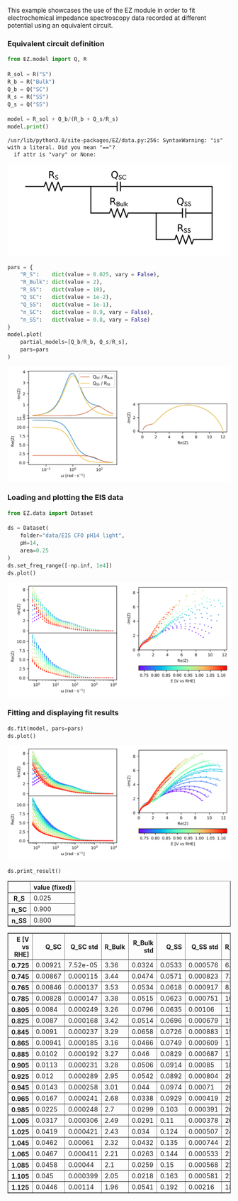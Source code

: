 This example showcases the use of the EZ module in order to fit electrochemical impedance spectroscopy data recorded at different potential using an equivalent circuit.

### Equivalent circuit definition


```python
from EZ.model import Q, R

R_sol = R("S")
R_b = R("Bulk")
Q_b = Q("SC")
R_s = R("SS")
Q_s = Q("SS")

model = R_sol + Q_b/(R_b + Q_s/R_s)
model.print()
```

    /usr/lib/python3.8/site-packages/EZ/data.py:256: SyntaxWarning: "is" with a literal. Did you mean "=="?
      if attr is "vary" or None:



<p align='center'><img src = EIS_files/EIS_2_1.svg
></p>


```python
pars = {
    "R_S":    dict(value = 0.025, vary = False),
    "R_Bulk": dict(value = 2),
    "R_SS":   dict(value = 10),
    "Q_SC":   dict(value = 1e-2),
    "Q_SS":   dict(value = 1e-1),
    "n_SC":   dict(value = 0.9, vary = False),
    "n_SS":   dict(value = 0.8, vary = False)
}
model.plot(
    partial_models=[Q_b/R_b, Q_s/R_s],
    pars=pars
)
```


<p align='center'><img src = EIS_files/EIS_3_0.svg
></p>

### Loading and plotting the EIS data


```python
from EZ.data import Dataset

ds = Dataset(
    folder="data/EIS CFO pH14 light",
    pH=14,
    area=0.25
)
ds.set_freq_range([-np.inf, 1e4])
ds.plot()
```


<p align='center'><img src = EIS_files/EIS_5_0.svg
></p>

### Fitting and displaying fit results


```python
ds.fit(model, pars=pars)
ds.plot()
```


<p align='center'><img src = EIS_files/EIS_7_0.svg
></p>


```python
ds.print_result()
```


<div>
<style scoped>
    .dataframe tbody tr th:only-of-type {
        vertical-align: middle;
    }

    .dataframe tbody tr th {
        vertical-align: top;
    }

    .dataframe thead th {
        text-align: right;
    }
</style>
<table border="1" class="dataframe">
  <thead>
    <tr style="text-align: right;">
      <th></th>
      <th>value (fixed)</th>
    </tr>
  </thead>
  <tbody>
    <tr>
      <th>R_S</th>
      <td>0.025</td>
    </tr>
    <tr>
      <th>n_SC</th>
      <td>0.900</td>
    </tr>
    <tr>
      <th>n_SS</th>
      <td>0.800</td>
    </tr>
  </tbody>
</table>
</div>



<div>
<style scoped>
    .dataframe tbody tr th:only-of-type {
        vertical-align: middle;
    }

    .dataframe tbody tr th {
        vertical-align: top;
    }

    .dataframe thead th {
        text-align: right;
    }
</style>
<table border="1" class="dataframe">
  <thead>
    <tr style="text-align: right;">
      <th>E [V vs RHE]</th>
      <th>Q_SC</th>
      <th>Q_SC std</th>
      <th>R_Bulk</th>
      <th>R_Bulk std</th>
      <th>Q_SS</th>
      <th>Q_SS std</th>
      <th>R_SS</th>
      <th>R_SS std</th>
    </tr>
  </thead>
  <tbody>
    <tr>
      <th>0.725</th>
      <td>0.00921</td>
      <td>7.52e-05</td>
      <td>3.36</td>
      <td>0.0324</td>
      <td>0.0533</td>
      <td>0.000576</td>
      <td>6.5</td>
      <td>0.0318</td>
    </tr>
    <tr>
      <th>0.745</th>
      <td>0.00867</td>
      <td>0.000115</td>
      <td>3.44</td>
      <td>0.0474</td>
      <td>0.0571</td>
      <td>0.000823</td>
      <td>7.59</td>
      <td>0.0488</td>
    </tr>
    <tr>
      <th>0.765</th>
      <td>0.00846</td>
      <td>0.000137</td>
      <td>3.53</td>
      <td>0.0534</td>
      <td>0.0618</td>
      <td>0.000917</td>
      <td>8.81</td>
      <td>0.06</td>
    </tr>
    <tr>
      <th>0.785</th>
      <td>0.00828</td>
      <td>0.000147</td>
      <td>3.38</td>
      <td>0.0515</td>
      <td>0.0623</td>
      <td>0.000751</td>
      <td>10.9</td>
      <td>0.0673</td>
    </tr>
    <tr>
      <th>0.805</th>
      <td>0.0084</td>
      <td>0.000249</td>
      <td>3.26</td>
      <td>0.0796</td>
      <td>0.0635</td>
      <td>0.00106</td>
      <td>12.5</td>
      <td>0.119</td>
    </tr>
    <tr>
      <th>0.825</th>
      <td>0.0087</td>
      <td>0.000168</td>
      <td>3.42</td>
      <td>0.0514</td>
      <td>0.0696</td>
      <td>0.000679</td>
      <td>15</td>
      <td>0.103</td>
    </tr>
    <tr>
      <th>0.845</th>
      <td>0.0091</td>
      <td>0.000237</td>
      <td>3.29</td>
      <td>0.0658</td>
      <td>0.0726</td>
      <td>0.000883</td>
      <td>15.8</td>
      <td>0.149</td>
    </tr>
    <tr>
      <th>0.865</th>
      <td>0.00941</td>
      <td>0.000185</td>
      <td>3.16</td>
      <td>0.0466</td>
      <td>0.0749</td>
      <td>0.000609</td>
      <td>17.3</td>
      <td>0.125</td>
    </tr>
    <tr>
      <th>0.885</th>
      <td>0.0102</td>
      <td>0.000192</td>
      <td>3.27</td>
      <td>0.046</td>
      <td>0.0829</td>
      <td>0.000687</td>
      <td>17.6</td>
      <td>0.145</td>
    </tr>
    <tr>
      <th>0.905</th>
      <td>0.0113</td>
      <td>0.000231</td>
      <td>3.28</td>
      <td>0.0506</td>
      <td>0.0914</td>
      <td>0.00085</td>
      <td>18.1</td>
      <td>0.191</td>
    </tr>
    <tr>
      <th>0.925</th>
      <td>0.012</td>
      <td>0.000289</td>
      <td>2.95</td>
      <td>0.0542</td>
      <td>0.0892</td>
      <td>0.000804</td>
      <td>20</td>
      <td>0.228</td>
    </tr>
    <tr>
      <th>0.945</th>
      <td>0.0143</td>
      <td>0.000258</td>
      <td>3.01</td>
      <td>0.044</td>
      <td>0.0974</td>
      <td>0.00071</td>
      <td>20.3</td>
      <td>0.206</td>
    </tr>
    <tr>
      <th>0.965</th>
      <td>0.0167</td>
      <td>0.000241</td>
      <td>2.68</td>
      <td>0.0338</td>
      <td>0.0929</td>
      <td>0.000419</td>
      <td>25.4</td>
      <td>0.197</td>
    </tr>
    <tr>
      <th>0.985</th>
      <td>0.0225</td>
      <td>0.000248</td>
      <td>2.7</td>
      <td>0.0299</td>
      <td>0.103</td>
      <td>0.000391</td>
      <td>26.6</td>
      <td>0.204</td>
    </tr>
    <tr>
      <th>1.005</th>
      <td>0.0317</td>
      <td>0.000306</td>
      <td>2.49</td>
      <td>0.0291</td>
      <td>0.11</td>
      <td>0.000378</td>
      <td>26.6</td>
      <td>0.194</td>
    </tr>
    <tr>
      <th>1.025</th>
      <td>0.0419</td>
      <td>0.000421</td>
      <td>2.43</td>
      <td>0.034</td>
      <td>0.124</td>
      <td>0.000507</td>
      <td>24.4</td>
      <td>0.215</td>
    </tr>
    <tr>
      <th>1.045</th>
      <td>0.0462</td>
      <td>0.00061</td>
      <td>2.32</td>
      <td>0.0432</td>
      <td>0.135</td>
      <td>0.000744</td>
      <td>23.7</td>
      <td>0.304</td>
    </tr>
    <tr>
      <th>1.065</th>
      <td>0.0467</td>
      <td>0.000411</td>
      <td>2.21</td>
      <td>0.0263</td>
      <td>0.144</td>
      <td>0.000533</td>
      <td>21.8</td>
      <td>0.184</td>
    </tr>
    <tr>
      <th>1.085</th>
      <td>0.0458</td>
      <td>0.00044</td>
      <td>2.1</td>
      <td>0.0259</td>
      <td>0.15</td>
      <td>0.000568</td>
      <td>22.8</td>
      <td>0.22</td>
    </tr>
    <tr>
      <th>1.105</th>
      <td>0.045</td>
      <td>0.000399</td>
      <td>2.05</td>
      <td>0.0218</td>
      <td>0.163</td>
      <td>0.000581</td>
      <td>21.8</td>
      <td>0.21</td>
    </tr>
    <tr>
      <th>1.125</th>
      <td>0.0446</td>
      <td>0.00114</td>
      <td>1.96</td>
      <td>0.0541</td>
      <td>0.192</td>
      <td>0.00216</td>
      <td>18.6</td>
      <td>0.572</td>
    </tr>
  </tbody>
</table>
</div>

